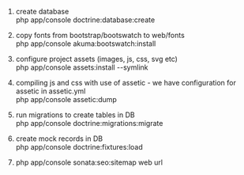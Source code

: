 1. create database<br>
php app/console doctrine:database:create

2. copy fonts from bootstrap/bootswatch to web/fonts<br>
php app/console akuma:bootswatch:install

3. configure project assets (images, js, css, svg etc)<br>
php app/console assets:install --symlink

4. compiling js and css with use of assetic - we have configuration for assetic in assetic.yml<br>
php app/console assetic:dump

5. run migrations to create tables in DB<br>
php app/console doctrine:migrations:migrate

6. create mock records in DB<br>
php app/console doctrine:fixtures:load

7. php app/console sonata:seo:sitemap web url
